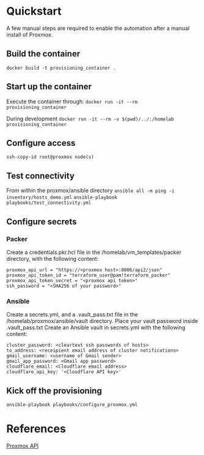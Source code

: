 # Quickstart
A few manual steps are required to enable the automation after a manual install of Proxmox.

## Build the container
`docker build -t provisioning_container .`

## Start up the container
Execute the container through:
`docker run -it --rm provisioning_container`

During development
`docker run -it --rm -v $(pwd)/../:/homelab provisioning_container`

## Configure access
`ssh-copy-id root@proxmox node(s)`

## Test connectivity
From within the proxmox/ansible directory
`ansible all -m ping -i inventory/hosts_demo.yml`
`ansible-playbook playbooks/test_connectivity.yml`

## Configure secrets
### Packer
Create a credentials.pkr.hcl file in the /homelab/vm_templates/packer directory, with the following content:
```
proxmox_api_url = "https://<proxmox host>:8006/api2/json" 
proxmox_api_token_id = "terraform_user@pam!terraform_packer" 
proxmox_api_token_secret = "<proxmox api token>"
ssh_password = "<SHA256 of your password>"
```

### Ansible
Create a secrets.yml, and a .vault_pass.txt file in the /homelab/proxmox/ansible/vault directory.
Place your vault password inside .vault_pass.txt
Create an Ansible vault in secrets.yml with the following content:
```
cluster_password: <cleartext ssh passwords of hosts>
to_address: <receipient email address of cluster notifications>
gmail_username: <username of Gmail sender>
gmail_app_password: <Gmail app password>
cloudflare_email: <Cloudflare email address>
cloudflare_api_key: '<Cloudflare API key>'
```

## Kick off the provisioning
`ansible-playbook playbooks/configure_proxmox.yml`

# References
[Proxmox API](https://pve.proxmox.com/pve-docs/api-viewer/index.html)
